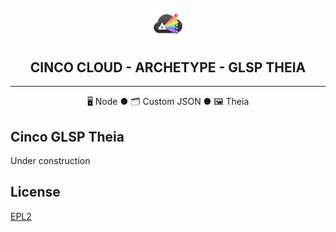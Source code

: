 <div align='center'>

<br />

<img src="../../../docs/vuepress/src/.vuepress/public/assets/cinco_cloud_logo.png" width="10%" alt="Cinco Cloud Logo" />

<h2>CINCO CLOUD - ARCHETYPE - GLSP THEIA</h2>

<hr />

🖥️ Node ● 🗂️ Custom JSON ● 🖼️ Theia

</div>

## Cinco GLSP Theia

Under construction

## License

[EPL2](https://www.eclipse.org/legal/epl-2.0/)